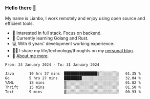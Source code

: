 ### Hello there 👋

My name is Lianbo, I work remotely and enjoy using open source and efficient tools.

- 🔭 Interested in full stack. Focus on backend.
- 🌱 Currently learning Golang and Rust.
- 💻 With 6 years' development working experience.
- ✍🏻 I share my life/technology/thoughts on my [personal blog](https://godruoyi.com).
- 👒 [About me more](https://godruoyi.com/posts/About-godruoyi).

<!--START_SECTION:waka-->

```txt
From: 24 January 2024 - To: 31 January 2024

Java       10 hrs 27 mins  ███████████████▒░░░░░░░░░   61.35 %
Go         5 hrs 27 mins   ████████░░░░░░░░░░░░░░░░░   32.04 %
YAML       18 mins         ▒░░░░░░░░░░░░░░░░░░░░░░░░   01.82 %
Thrift     15 mins         ▒░░░░░░░░░░░░░░░░░░░░░░░░   01.50 %
Text       9 mins          ▒░░░░░░░░░░░░░░░░░░░░░░░░   00.93 %
```

<!--END_SECTION:waka-->
